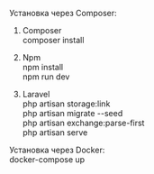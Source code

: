 Установка через Composer:<br/>
1. Composer <br/>
   composer install

2. Npm<br/>
   npm install <br/>
   npm run dev

3. Laravel <br/>
   php artisan storage:link <br/>
   php artisan migrate --seed <br/>
   php artisan exchange:parse-first <br/>
   php artisan serve

Установка через Docker:<br/>
    docker-compose up
